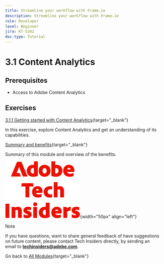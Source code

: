 ```yaml
---
title: Streamline your workflow with Frame.io
description: Streamline your workflow with Frame.io
role: Developer
level: Beginner
jira: KT-5342
doc-type: Tutorial
---
```

# 3.1 Content Analytics

## Prerequisites

- Access to Adobe Content Analytics

## Exercises

[3.1.1 Getting started with Content Analytics](./ex1.md){target="_blank"}

In this exercise, explore Content Analytics and get an understanding of its capabilities.

[Summary and benefits](./summary.md){target="_blank"}

Summary of this module and overview of the benefits.

![Tech Insiders](./../../../../assets/images/techinsiders.png){width="50px" align="left"}

>[!NOTE]
>
>If you have questions, want to share general feedback of have suggestions on future content, please contact Tech Insiders directly, by sending an email to **techinsiders@adobe.com**.

Go back to [All Modules](./../../../../overview.md){target="_blank"}
